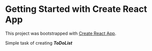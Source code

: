 # Getting Started with Create React App

This project was bootstrapped with [Create React App](https://github.com/facebook/create-react-app).

Simple task of creating ***ToDoList***
